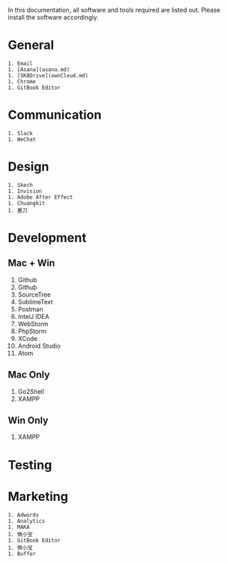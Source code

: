 In this documentation, all software and tools required are listed out. Please install the software accordingly.

# General
    1. Email
    1. [Asana](asana.md)
    1. [SK8Drive](ownCloud.md)
    1. Chrome
    1. GitBook Editor
    
# Communication
    1. Slack
    1. WeChat
    
# Design
    1. Skech
    1. Invision
    1. Adobe After Effect
    1. Chuangkit
    1. 墨刀
    
# Development

## Mac + Win
1. Github
1. Github
1. SourceTree
1. SublimeText
1. Postman
1. IntelJ IDEA
1. WebStorm
1. PhpStorm
1. XCode
1. Android Studio
1. Atom

## Mac Only
1. Go2Shell
1. XAMPP

## Win Only
1. XAMPP

# Testing

# Marketing
    1. Adwords
    1. Analytics
    1. MAKA
    1. 微小宝
    1. GitBook Editor
    1. 微小宝
    1. Buffer


